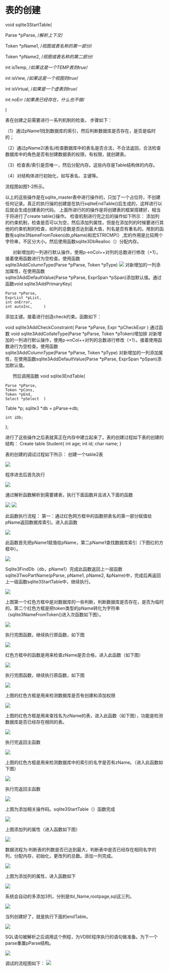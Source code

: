 # 表的创建
void sqlite3StartTable(

Parse *pParse, /*解析上下文*/

Token *pName1, /*视图或表名称的第一部分*/

Token *pName2, /*视图或表名称的第二部分*/

int isTemp, /*如果这是一个TEMP表则true*/

int isView, /*如果这是一个视图则true*/

int isVirtual, /*如果是一个虚表则true*/

int noErr /*如果表已经存在，什么也不做*/

)

表在创建之前需要进行一系列机制的检查。
步骤如下：

（1）通过pName1找到数据库的索引，然后判断数据库是否存在，是否是临时的；

（2）通过pName2(表名)检查数据库中的表名是否合法，不合法返回，合法检查数据库中的角色是否有创建数据表的权限，有权限，就创建表。

（3）检查表/索引是否唯一，然后分配内存。这些内存是Table结构体的内存。

（4）对结构体进行初始化，如写表名、主键等。

流程图如图1-2所示。

以上的这些操作是在sqlite_master表中进行操作的，只加了一个占位符，不创建任何记录。真正的执行操的创建是在执行sqliteEndTable()后生成的，这样进行以后就会生成创建表的代码。
上面所进行的的操作是将创建表的框架搭建好，相当于将进行了create table{}操作。
检查机制进行完之后的操作如下所示：
添加列的约束机制，检查是否可以为空，然后添加列属性，但是在添加列的时候要进行其他的约束机制的检查，如列的总数是否达到最大值，列名是否有重名的。用到的函数有sqlite3NameFromToken(db,pName)和宏STRICMP(）,宏的作用是比较两个字符串，不区分大小。然后使用函数sqlite3DbRealloc（）分配内存。

&nbsp;&nbsp;&nbsp;&nbsp;&nbsp;&nbsp;对新增加的一列进行默认操作，使用p->nCol++对列的总数进行修改（+1）。接着使用函数进行为空检查。使用函数sqlite3AddColumnType(Parse *pParse, Token *pType)
<img src="img1-2.jpg">
对新增加的一列添加属性，在使用函数sqlite3AddDefaultValue(Parse *pParse, ExprSpan *pSpan)添加默认值。通过函数void sqlite3AddPrimaryKey(

    Parse *pParse,
    ExprList *pList,
    int onError,
    int autoInc,     )

添加主键。接着进行创造check约束。函数如下：

void sqlite3AddCheckConstraint(
    Parse *pParse,
Expr *pCheckExpr
    )
    通过函数
   void sqlite3AddCollateType(Parse *pParse, Token *pToken)增加排 对新增加的一列进行默认操作，使用p->nCol++对列的总数进行修改（+1）。接着使用函数进行为空检查。使用函数sqlite3AddColumnType(Parse *pParse, Token *pType)  对新增加的一列添加属性，在使用函数sqlite3AddDefaultValue(Parse *pParse, ExprSpan *pSpan)添加默认值。

&nbsp;&nbsp;&nbsp;&nbsp;&nbsp;&nbsp;然后调用函数
void sqlite3EndTable(

	Parse *pParse,
	Token *pCons,
	Token *pEnd,
	Select *pSelect  )


Table *p;
    sqlite3 *db = pParse->db;

    int iDb;
};

进行了这些操作之后表就真正在内存中建立起来了。表的创建过程如下表的创建的结构：
Create table Student{
int age;
int id;
char name;
}

表的创建的调试过程如下所示：
创建一个table2表

<img src="img1-3.jpg">

程序进去后首先执行

<img src="img1-4.jpg">

通过解析函数解析到需要建表，执行下面函数并且进入下面的函数

<img src="img1-5.jpg">

<img src="img1-6.jpg">

此函数执行流程：
第一：通过红色网方框中的函数把表名的第一部分赋值给pName返回数据库索引。进入此函数

<img src="img1-7.jpg">

此函数首先把pName1赋值给pName，第二pName1查找数据库索引（下图红的方框中）。

<img src="img1-8.jpg">

Sqlite3FindDb（db，pName1）完成此函数返回上一层函数sqlite3TwoPartName(pParse, pName1, pName2, &pName)中，完成后再返回上一级函数sqlite3StartTable中，继续执行。

<img src="img1-9.jpg">

上图第一个红色方框中是对数据库的一些判断，判断数据库是否存在，是否为临时的。第二个红色方框是把token类型的pName转化为字符串（sqlite3NameFromToken()进入次函数如下图）。

<img src="img1-10.jpg">

执行完图函数，继续执行原函数，如下图

<img src="img1-11.jpg">

红色方框中的函数是用来检查zName是否合格，进入此函数（如下图）

<img src="img1-12.jpg">

执行完图函数，继续执行原函数，如下图

<img src="img1-13.jpg">

上图的红色方框是用来检测数据库是否有创建和添加权限

<img src="img1-14.jpg">

上图的红色方框是用来查找名为zName的表，进入此函数（如下图），功能是检测数据库是否已经存在相同的表。

<img src="img1-15.jpg">

执行完返回主函数

<img src="img1-16.jpg">

上图的红色方框是用来检测数据库中的索引的名字是否有zName。（进入此函数如下图）

<img src="img1-17.jpg">

执行完返回主函数

<img src="img1-18.jpg">

上图为添加相关操作码。sqlite3StartTable（）函数完成

<img src="img1-19.jpg">

上图添加列的属性（进入函数如下图）

<img src="img1-20.jpg">

数据流程为:判断表的列数是否已达到最大，判断表中是否已经存在相同名字的列，分配内存，初始化，更改列的总数。添加一列完成。

<img src="img1-21.jpg">

上图为添加列的属性，进入函数如下

<img src="img1-22.jpg">

系统会自动的多添加3列，分别是tbl_Name,rootpage,sql这三列。

<img src="img1-23.jpg">

当列创建好了，就是执行下面的endTable。

<img src="img1-24.jpg">

SQL语句被解析之后调用这个例程，为VDBE程序执行的语句做准备。为下一个parse重置pParse结构。

<img src="img1-25.jpg">

调试的流程图如下：
<img src="img1-26.jpg">
